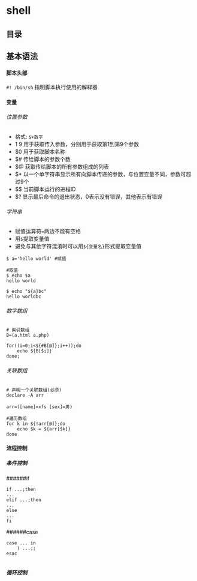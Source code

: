 # shell

## 目录
## 基本语法
#### 脚本头部
`#! /bin/sh` 指明脚本执行使用的解释器


#### 变量
###### 位置参数
* 格式: `$+数字`
* $1~$9 用于获取传入参数，分别用于获取第1到第9个参数
* $0 用于获取脚本名称
* $# 传给脚本的参数个数
* $@ 获取传给脚本的所有参数组成的列表
* $* 以一个单字符串显示所有向脚本传递的参数，与位置变量不同，参数可超过9个
* $$ 当前脚本运行的进程ID
* $? 显示最后命令的退出状态，0表示没有错误，其他表示有错误

###### 字符串

* 赋值运算符`=`两边不能有空格
* 用`$`提取变量值
* 避免与其他字符混淆时可以用`${变量名}`形式提取变量值

```
$ a='hello world' #赋值

#取值
$ echo $a
hello world

$ echo "${a}bc"
hello worldbc
```
###### 数字数组
```
# 索引数组
B=(a.html a.php)

for((i=0;i<${#B[@]};i++));do
    echo ${B[$i]}
done;
```
###### 关联数组
```
# 声明一个关联数组(必须)
declare -A arr

arr=([name]=xfs [sex]=男)

#遍历数组
for k in ${!arr[@]};do
    echo $k = ${arr[$k]}
done
```
#### 流程控制
##### 条件控制
######if
```
if ...;then
...
elif ...;then
...
else
...
fi
```
######case
```
case ... in
    ) ...;;
esac
```
######

##### 循环控制
